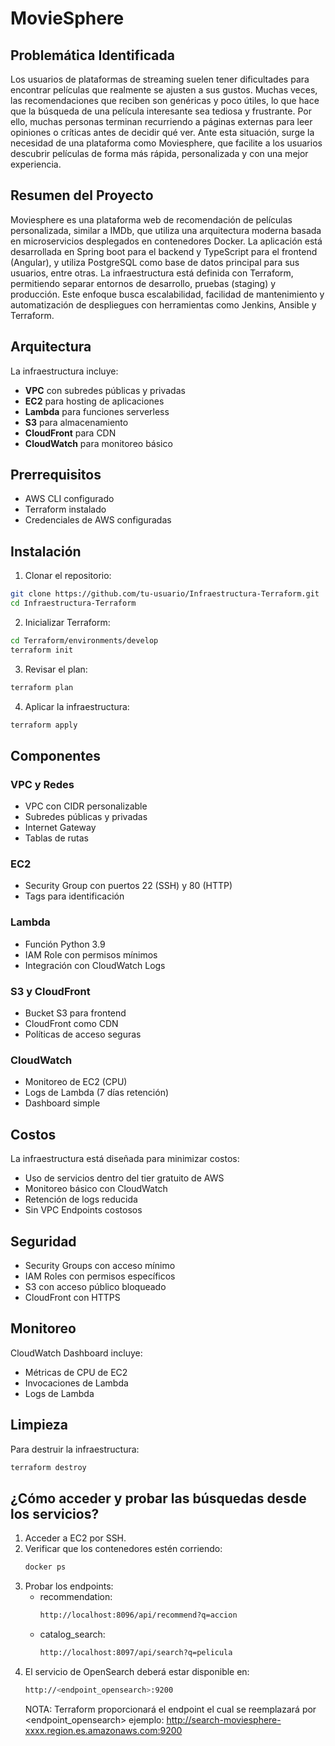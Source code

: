 # MovieSphere
## Problemática Identificada
Los usuarios de plataformas de streaming suelen tener dificultades para encontrar películas que realmente se ajusten a sus gustos. Muchas veces, las recomendaciones que reciben son genéricas y poco útiles, lo que hace que la búsqueda de una película interesante sea tediosa y frustrante. Por ello, muchas personas terminan recurriendo a páginas externas para leer opiniones o críticas antes de decidir qué ver. Ante esta situación, surge la necesidad de una plataforma como Moviesphere, que facilite a los usuarios descubrir películas de forma más rápida, personalizada y con una mejor experiencia.

## Resumen del Proyecto
Moviesphere es una plataforma web de recomendación de películas personalizada, similar a IMDb, que utiliza una arquitectura moderna basada en microservicios desplegados en contenedores Docker. La aplicación está desarrollada en Spring boot para el backend y TypeScript para el frontend (Angular), y utiliza PostgreSQL como base de datos principal para sus usuarios, entre otras. La infraestructura está definida con Terraform, permitiendo separar entornos de desarrollo, pruebas (staging) y producción. Este enfoque busca escalabilidad, facilidad de mantenimiento y automatización de despliegues con herramientas como Jenkins, Ansible y Terraform.


##  Arquitectura

La infraestructura incluye:

- **VPC** con subredes públicas y privadas
- **EC2** para hosting de aplicaciones
- **Lambda** para funciones serverless
- **S3** para almacenamiento
- **CloudFront** para CDN
- **CloudWatch** para monitoreo básico

## Prerrequisitos

- AWS CLI configurado
- Terraform instalado
- Credenciales de AWS configuradas

## Instalación

1. Clonar el repositorio:
```bash
git clone https://github.com/tu-usuario/Infraestructura-Terraform.git
cd Infraestructura-Terraform
```

2. Inicializar Terraform:
```bash
cd Terraform/environments/develop
terraform init
```

3. Revisar el plan:
```bash
terraform plan
```

4. Aplicar la infraestructura:
```bash
terraform apply
```

## Componentes

### VPC y Redes
- VPC con CIDR personalizable
- Subredes públicas y privadas
- Internet Gateway
- Tablas de rutas

### EC2
- Security Group con puertos 22 (SSH) y 80 (HTTP)
- Tags para identificación

### Lambda
- Función Python 3.9
- IAM Role con permisos mínimos
- Integración con CloudWatch Logs

### S3 y CloudFront
- Bucket S3 para frontend
- CloudFront como CDN
- Políticas de acceso seguras

### CloudWatch
- Monitoreo de EC2 (CPU)
- Logs de Lambda (7 días retención)
- Dashboard simple

## Costos

La infraestructura está diseñada para minimizar costos:
- Uso de servicios dentro del tier gratuito de AWS
- Monitoreo básico con CloudWatch
- Retención de logs reducida
- Sin VPC Endpoints costosos

## Seguridad

- Security Groups con acceso mínimo
- IAM Roles con permisos específicos
- S3 con acceso público bloqueado
- CloudFront con HTTPS

## Monitoreo

CloudWatch Dashboard incluye:
- Métricas de CPU de EC2
- Invocaciones de Lambda
- Logs de Lambda

## Limpieza

Para destruir la infraestructura:
```bash
terraform destroy
```

## ¿Cómo acceder y probar las búsquedas desde los servicios?

1. Acceder a EC2 por SSH.
2. Verificar que los contenedores estén corriendo:
   ```bash
   docker ps
   ```
3. Probar los endpoints:
   - recommendation:
     ```bash
     http://localhost:8096/api/recommend?q=accion
     ```
   - catalog_search:
     ```bash
     http://localhost:8097/api/search?q=pelicula
     ```
4. El servicio de OpenSearch deberá estar disponible en: 
     ```bash
     http://<endpoint_opensearch>:9200
     ```
    NOTA: Terraform proporcionará el endpoint el cual se reemplazará por <endpoint_opensearch>
    ejemplo: http://search-moviesphere-xxxx.region.es.amazonaws.com:9200

